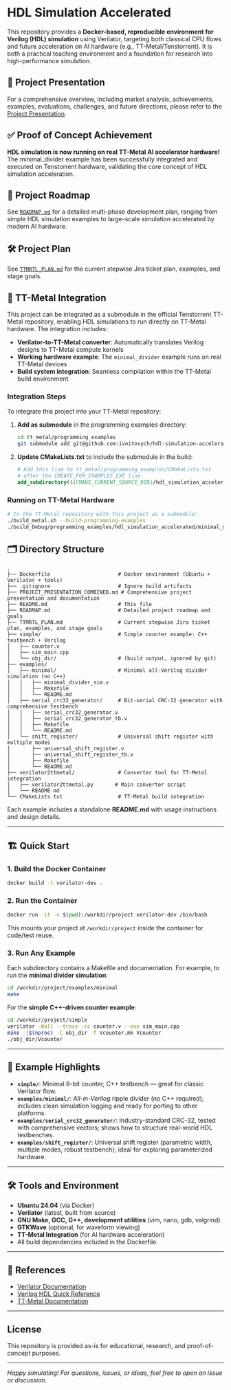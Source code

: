 # HDL Simulation Accelerated

This repository provides a **Docker-based, reproducible environment for Verilog (HDL) simulation** using Verilator, targeting both classical CPU flows and future acceleration on AI hardware (e.g., TT-Metal/Tenstorrent).
It is both a practical teaching environment and a foundation for research into high-performance simulation.

## 📑 **Project Presentation**

For a comprehensive overview, including market analysis, achievements, examples, evaluations, challenges, and future directions, please refer to the [Project Presentation](./PROJECT_PRESENTATION_COMBINED.md).

## ✅ **Proof of Concept Achievement**

**HDL simulation is now running on real TT-Metal AI accelerator hardware!** The minimal_divider example has been successfully integrated and executed on Tenstorrent hardware, validating the core concept of HDL simulation acceleration.

## 🚀 Project Roadmap

See [`ROADMAP.md`](./ROADMAP.md) for a detailed multi-phase development plan, ranging from simple HDL simulation examples to large-scale simulation accelerated by modern AI hardware.

## 🛠️ Project Plan

See [`TTMRTL_PLAN.md`](./TTMRTL_PLAN.md) for the current stepwise Jira ticket plan, examples, and stage goals.

## 🔗 TT-Metal Integration

This project can be integrated as a submodule in the official Tenstorrent TT-Metal repository, enabling HDL simulations to run directly on TT-Metal hardware. The integration includes:

- **Verilator-to-TT-Metal converter**: Automatically translates Verilog designs to TT-Metal compute kernels
- **Working hardware example**: The `minimal_divider` example runs on real TT-Metal devices
- **Build system integration**: Seamless compilation within the TT-Metal build environment

### Integration Steps

To integrate this project into your TT-Metal repository:

1. **Add as submodule** in the programming examples directory:
   ```bash
   cd tt_metal/programming_examples
   git submodule add git@github.com:ivoitovych/hdl-simulation-accelerated.git hdl_simulation_accelerated
   ```

2. **Update CMakeLists.txt** to include the submodule in the build:
   ```cmake
   # Add this line to tt_metal/programming_examples/CMakeLists.txt
   # after the CREATE_PGM_EXAMPLES_EXE line:
   add_subdirectory(${CMAKE_CURRENT_SOURCE_DIR}/hdl_simulation_accelerated)
   ```

### Running on TT-Metal Hardware

```bash
# In the TT-Metal repository with this project as a submodule:
./build_metal.sh --build-programming-examples
./build_Debug/programming_examples/hdl_simulation_accelerated/minimal_divider
```

## 🗂️ Directory Structure

```
.
├── Dockerfile                      # Docker environment (Ubuntu + Verilator + tools)
├── .gitignore                      # Ignore build artifacts
├── PROJECT_PRESENTATION_COMBINED.md # Comprehensive project presentation and documentation
├── README.md                       # This file
├── ROADMAP.md                      # Detailed project roadmap and goals
├── TTMRTL_PLAN.md                  # Current stepwise Jira ticket plan, examples, and stage goals
├── simple/                         # Simple counter example: C++ testbench + Verilog
│   ├── counter.v
│   ├── sim_main.cpp
│   └── obj_dir/                    # (build output, ignored by git)
├── examples/
│   ├── minimal/                    # Minimal all-Verilog divider simulation (no C++)
│   │   ├── minimal_divider_sim.v
│   │   ├── Makefile
│   │   └── README.md
│   ├── serial_crc32_generator/     # Bit-serial CRC-32 generator with comprehensive testbench
│   │   ├── serial_crc32_generator.v
│   │   ├── serial_crc32_generator_tb.v
│   │   ├── Makefile
│   │   └── README.md
│   └── shift_register/             # Universal shift register with multiple modes
│       ├── universal_shift_register.v
│       ├── universal_shift_register_tb.v
│       ├── Makefile
│       └── README.md
├── verilator2ttmetal/              # Converter tool for TT-Metal integration
│   ├── verilator2ttmetal.py       # Main converter script
│   └── README.md
└── CMakeLists.txt                  # TT-Metal build integration
```

Each example includes a standalone **README.md** with usage instructions and design details.

---

## 🏗️ Quick Start

### 1. **Build the Docker Container**

```sh
docker build -t verilator-dev .
```

### 2. **Run the Container**

```sh
docker run -it -v $(pwd):/workdir/project verilator-dev /bin/bash
```

This mounts your project at `/workdir/project` inside the container for code/test reuse.

### 3. **Run Any Example**

Each subdirectory contains a Makefile and documentation.
For example, to run the **minimal divider simulation**:

```sh
cd /workdir/project/examples/minimal
make
```

For the **simple C++-driven counter example**:

```sh
cd /workdir/project/simple
verilator -Wall --trace -cc counter.v --exe sim_main.cpp
make -j$(nproc) -C obj_dir -f Vcounter.mk Vcounter
./obj_dir/Vcounter
```

---

## 🔬 Example Highlights

* **`simple/`**: Minimal 8-bit counter, C++ testbench — great for classic Verilator flow.
* **`examples/minimal/`**: *All-in-Verilog* ripple divider (no C++ required); includes clean simulation logging and ready for porting to other platforms.
* **`examples/serial_crc32_generator/`**: Industry-standard CRC-32, tested with comprehensive vectors; shows how to structure real-world HDL testbenches.
* **`examples/shift_register/`**: Universal shift register (parametric width, multiple modes, robust testbench); ideal for exploring parameterized hardware.

---

## 🛠️ Tools and Environment

* **Ubuntu 24.04** (via Docker)
* **Verilator** (latest, built from source)
* **GNU Make, GCC, G++, development utilities** (vim, nano, gdb, valgrind)
* **GTKWave** (optional, for waveform viewing)
* **TT-Metal Integration** (for AI hardware acceleration)
* All build dependencies included in the Dockerfile.

---

## 📖 References

* [Verilator Documentation](https://verilator.org/guide/latest/)
* [Verilog HDL Quick Reference](https://www.ece.uvic.ca/~fayez/courses/ceng465/vlogref.pdf)
* [TT-Metal Documentation](https://docs.tenstorrent.com/)

---

## License

This repository is provided as-is for educational, research, and proof-of-concept purposes.

---

*Happy simulating! For questions, issues, or ideas, feel free to open an issue or discussion.*

